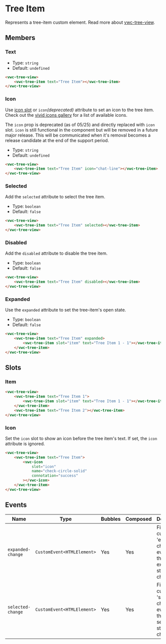 # Tree Item

Represents a tree-item custom element.
Read more about [vwc-tree-view](/components/tree-view/).

## Members

### Text

- Type: `string`
- Default: `undefined`

```html preview
<vwc-tree-view>
	<vwc-tree-item text="Tree Item"></vwc-tree-item>
</vwc-tree-view>
```

### Icon

Use [icon slot](/components/tree-item/#icon-1) or `icon`_(deprecated)_ attribute to set an icon to the tree item.
Check out the [vivid icons gallery](/icons/icons-gallery/) for a list of available icons.

<vwc-note connotation="warning" headline="Deprecated Prop: icon">
	<vwc-icon slot="icon" name="warning-line" label="Warning:"></vwc-icon>

The `icon` prop is deprecated (as of 05/25) and directly replaced with `icon` slot. `icon` is still functional in the component but will be removed in a future major release. This will be communicated when it's removal becomes a release candidate at the end of the support period.

</vwc-note>

- Type: `string`
- Default: `undefined`

```html preview
<vwc-tree-view>
	<vwc-tree-item text="Tree Item" icon="chat-line"></vwc-tree-item>
</vwc-tree-view>
```

### Selected

Add the `selected` attribute to select the tree item.

- Type: `boolean`
- Default: `false`

```html preview
<vwc-tree-view>
	<vwc-tree-item text="Tree Item" selected></vwc-tree-item>
</vwc-tree-view>
```

### Disabled

Add the `disabled` attribute to disable the tree item.

- Type: `boolean`
- Default: `false`

```html preview
<vwc-tree-view>
	<vwc-tree-item text="Tree Item" disabled></vwc-tree-item>
</vwc-tree-view>
```

### Expanded

Use the `expanded` attribute to set the tree-item's open state.

- Type: `boolean`
- Default: `false`

```html preview
<vwc-tree-view>
	<vwc-tree-item text="Tree Item" expanded>
		<vwc-tree-item slot="item" text="Tree Item 1 - 1"></vwc-tree-item>
	</vwc-tree-item>
</vwc-tree-view>
```

## Slots

### Item

```html preview
<vwc-tree-view>
	<vwc-tree-item text="Tree Item 1">
		<vwc-tree-item slot="item" text="Tree Item 1 - 1"></vwc-tree-item>
	</vwc-tree-item>
	<vwc-tree-item text="Tree Item 2"></vwc-tree-item>
</vwc-tree-view>
```

### Icon

Set the `icon` slot to show an icon before the tree item's text.
If set, the `icon` attribute is ignored.

```html preview
<vwc-tree-view>
	<vwc-tree-item text="Tree Item">
		<vwc-icon
			slot="icon"
			name="check-circle-solid"
			connotation="success"
		></vwc-icon>
	</vwc-tree-item>
</vwc-tree-view>
```

## Events

<div class="table-wrapper">

| Name              | Type                       | Bubbles | Composed | Description                                                            |
| ----------------- | -------------------------- | ------- | -------- | ---------------------------------------------------------------------- |
| `expanded-change` | `CustomEvent<HTMLElement>` | Yes     | Yes      | Fires a custom 'expanded-change' event when the expanded state changes |
| `selected-change` | `CustomEvent<HTMLElement>` | Yes     | Yes      | Fires a custom 'selected-change' event when the selected state changes |

</div>
